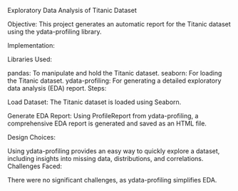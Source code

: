 Exploratory Data Analysis of Titanic Dataset

Objective:
This project generates an automatic report for the Titanic dataset using the ydata-profiling library.

Implementation:

Libraries Used:

pandas: To manipulate and hold the Titanic dataset.
seaborn: For loading the Titanic dataset.
ydata-profiling: For generating a detailed exploratory data analysis (EDA) report.
Steps:

Load Dataset:
The Titanic dataset is loaded using Seaborn.

Generate EDA Report:
Using ProfileReport from ydata-profiling, a comprehensive EDA report is generated and saved as an HTML file.

Design Choices:

Using ydata-profiling provides an easy way to quickly explore a dataset, including insights into missing data, distributions, and correlations.
Challenges Faced:

There were no significant challenges, as ydata-profiling simplifies EDA.
